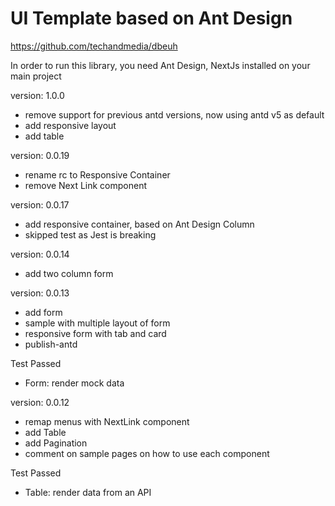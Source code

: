 # UI Template based on Ant Design

https://github.com/techandmedia/dbeuh

In order to run this library, you need Ant Design, NextJs installed on your main project

version: 1.0.0

- remove support for previous antd versions, now using antd v5 as default
- add responsive layout
- add table

version: 0.0.19

- rename rc to Responsive Container
- remove Next Link component

version: 0.0.17

- add responsive container, based on Ant Design Column
- skipped test as Jest is breaking

version: 0.0.14

- add two column form

version: 0.0.13

- add form
- sample with multiple layout of form
- responsive form with tab and card
- publish-antd

Test Passed

- Form: render mock data

version: 0.0.12

- remap menus with NextLink component
- add Table
- add Pagination
- comment on sample pages on how to use each component

Test Passed

- Table: render data from an API
